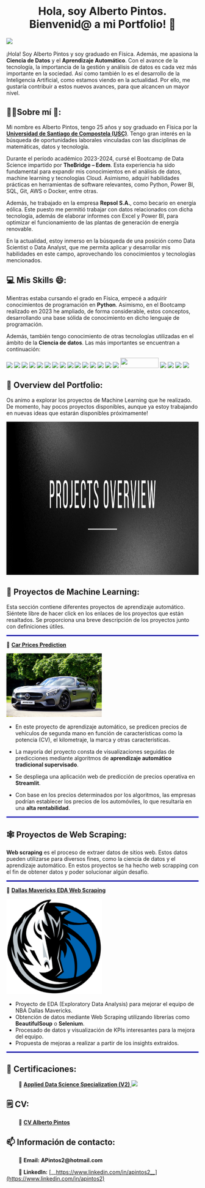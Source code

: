  <h1 align = "center">Hola, soy Alberto Pintos. Bienvenid@ a mi Portfolio! 👋</h1>

[![](https://img.shields.io/badge/LinkedIn-0077B5?style=for-the-badge&logo=linkedin&logoColor=white)](https://www.linkedin.com/in/apintos2)


¡Hola! Soy Alberto Pintos y soy graduado en Física. Además, me apasiona la __Ciencia de Datos__ y el __Aprendizaje Automático__. Con el avance de la tecnología, la importancia de la gestión y análisis de datos es cada vez más importante en la sociedad. Así como también lo es el desarrollo de la Inteligencia Artificial, como estamos viendo en la actualidad. Por ello, me gustaría contribuir a estos nuevos avances, para que alcancen un mayor nivel.


<h2> 👨‍🎓Sobre mí 🏫: </h2>


Mi nombre es Alberto Pintos, tengo 25 años y soy graduado en Física por la [__Universidad de Santiago de Compostela (USC)__](https://www.usc.gal/es). Tengo gran interés en la búsqueda de oportunidades laborales vinculadas con las disciplinas de matemáticas, datos y tecnología.

Durante el período académico 2023-2024, cursé el Bootcamp de Data Science impartido por __TheBridge – Edem__. Esta experiencia ha sido fundamental para expandir mis conocimientos en el análisis de datos, machine learning y tecnologías Cloud. Asimismo, adquirí habilidades prácticas en herramientas de software relevantes, como Python, Power BI, SQL, Git, AWS o Docker, entre otras.

Además, he trabajado en la empresa __Repsol S.A.__, como becario en energía eólica. Este puesto me permitió trabajar con datos relacionados con dicha tecnología, además de elaborar informes con Excel y Power BI, para optimizar el funcionamiento de las plantas de generación de energía renovable.

En la actualidad, estoy inmerso en la búsqueda de una posición como Data Scientist o Data Analyst, que me permita aplicar y desarrollar mis habilidades en este campo, aprovechando los conocimientos y tecnologías mencionados.


<h2>💻 Mis Skills 😄:</h2>


Mientras estaba cursando el grado en Física, empecé a adquirir conocimientos de programación en __Python__. Asimismo, en el Bootcamp realizado en 2023 he ampliado, de forma considerable, estos conceptos, desarrollando una base sólida de conocimiento en dicho lenguaje de programación.

Además, también tengo conocimiento de otras tecnologías utilizadas en el ámbito de la __Ciencia de datos__. Las más importantes se encuentran a continuación:


[![](https://img.shields.io/badge/Python-FFD43B?style=for-the-badge&logo=python&logoColor=darkgreen)](https://www.python.org)  [![](https://img.shields.io/badge/TensorFlow-FF6F00?style=for-the-badge&logo=TensorFlow&logoColor=white)](https://www.tensorflow.org) [![](https://img.shields.io/badge/scikit_learn-F7931E?style=for-the-badge&logo=scikit-learn&logoColor=white)](https://scikit-learn.org/stable/) [![](https://img.shields.io/badge/SciPy-654FF0?style=for-the-badge&logo=SciPy&logoColor=white)](https://www.scipy.org) [![](https://img.shields.io/badge/Numpy-777BB4?style=for-the-badge&logo=numpy&logoColor=white)](https://numpy.org) [![](https://img.shields.io/badge/Pandas-2C2D72?style=for-the-badge&logo=pandas&logoColor=white)](https://pandas.pydata.org)  [![](https://img.shields.io/badge/Plotly-239120?style=for-the-badge&logo=plotly&logoColor=white)](https://plotly.com) [<img src = "https://img.shields.io/badge/MongoDB-4EA94B?style=for-the-badge&logo=mongodb&logoColor=white"/>](https://www.mongodb.com/) [![](https://img.shields.io/badge/json-5E5C5C?style=for-the-badge&logo=json&logoColor=white)](https://www.json.org/json-en.html) [![](https://img.shields.io/badge/Keras-D00000?style=for-the-badge&logo=Keras&logoColor=white)](https://keras.io) [![](https://img.shields.io/badge/MySQL-00000F?style=for-the-badge&logo=mysql&logoColor=white)](https://www.mysql.com) [![](https://img.shields.io/badge/PostgreSQL-4EA94B?style=for-the-badge&logo=postgresql&logoColor=white)](https://www.postgresql.org/) [![](https://img.shields.io/badge/conda-342B029.svg?&style=for-the-badge&logo=anaconda&logoColor=white)](https://www.anaconda.com) [![](https://img.shields.io/badge/PowerBI-F2C811?style=for-the-badge&logo=Power%20BI&logoColor=white)](https://powerbi.microsoft.com/en-us/) [![](https://img.shields.io/badge/Colab-F9AB00?style=for-the-badge&logo=googlecolab&color=525252)](https://colab.research.google.com) [<img src = "https://img.shields.io/badge/SQLite-07405E?style=for-the-badge&logo=sqlite&logoColor=white" width = "100" height = "27.5"/>](https://www.sqlite.org/index.html)  [![](https://img.shields.io/badge/LaTeX-47A141?style=for-the-badge&logo=LaTeX&logoColor=white)](https://www.latex-project.org) [![](https://img.shields.io/badge/Microsoft_Excel-217346?style=for-the-badge&logo=microsoft-excel&logoColor=white)](https://www.microsoft.com/en-us/microsoft-365/excel) [![](https://img.shields.io/badge/Microsoft_PowerPoint-B7472A?style=for-the-badge&logo=microsoft-powerpoint&logoColor=white)](https://www.microsoft.com/en-us/microsoft-365/powerpoint) [![](https://img.shields.io/badge/Microsoft_Office-D83B01?style=for-the-badge&logo=microsoft-office&logoColor=white)](https://www.office.com)


## 💼 Overview del Portfolio:


Os animo a explorar los proyectos de Machine Learning que he realizado. De momento, hay pocos proyectos disponibles, aunque ya estoy trabajando en nuevas ideas que estarán disponibles próximamente!

<img src = "https://github.com/APintos2/Profile-info/blob/main/Images/projects_banner.png" width = 1000 height = 400/>

## 🤖 Proyectos de Machine Learning:


Esta sección contiene diferentes proyectos de aprendizaje automático. Siéntete libre de hacer click en los enlaces de los proyectos que están resaltados. Se proporciona una breve descripción de los proyectos junto con definiciones útiles.

<hr style="border:0.01px solid blue">

🚙 [__Car Prices Prediction__](https://github.com/APintos2/streamlit_car_price) 

<img src = "https://github.com/APintos2/Profile-info/blob/main/Images/car_pic.jpg" width = "250"/>

* En este proyecto de aprendizaje automático, se predicen precios de vehículos de segunda mano en función de características como la potencia (CV), el kilometraje, la marca y otras características.

* La mayoría del proyecto consta de visualizaciones seguidas de predicciones mediante algoritmos de __aprendizaje automático tradicional supervisado__.

* Se despliega una aplicación web de predicción de precios operativa en __Streamlit__.

* Con base en los precios determinados por los algoritmos, las empresas podrían establecer los precios de los automóviles, lo que resultaría en una __alta rentabilidad__.



<hr style="border:0.01px solid blue">

## 🕸 Proyectos de Web Scraping:


__Web scraping__ es el proceso de extraer datos de sitios web. Estos datos pueden utilizarse para diversos fines, como la ciencia de datos y el aprendizaje automático. En estos proyectos se ha hecho web scrapping con el fin de obtener datos y poder solucionar algún desafío.

<hr style="border:0.01px solid blue">

🏀 [__Dallas Mavericks EDA Web Scraping__](https://github.com/APintos2/mavs_eda) 

<img src = "https://github.com/APintos2/Profile-info/blob/main/Images/mavs_logo.png" width = "250"/>


* Proyecto de EDA (Exploratory Data Analysis) para mejorar el equipo de NBA Dallas Mavericks.
* Obtención de datos mediante Web Scraping utilizando librerías como __BeautifulSoup__ o __Selenium__.
* Procesado de datos y visualización de KPIs interesantes para la mejora del equipo.
* Propuesta de mejoras a realizar a partir de los insights extraídos.

<hr style="border:0.01px solid blue">

## 🧾 Certificaciones:

&emsp;&emsp; 🌱 [__Applied Data Science Specialization (V2)__ ![](https://img.shields.io/badge/Coursera-0056D2?style=for-the-badge&logo=Coursera&logoColor=white) ](https://github.com/APintos2/Profile-info/blob/main/Certifications/AppliedDataScienceSpecializationV2_Badge20221024-46-59fdue.pdf)


## 🗒️ CV:

&emsp;&emsp; 📄 [__CV Alberto Pintos__](https://github.com/APintos2/Profile-info/blob/main/CV/CV_Alberto_Pintos_2023-12.pdf)


## 📫 Información de contacto:

&emsp;&emsp; 📧 __Email:__ __APintos2@hotmail.com__

&emsp;&emsp; 📌 __LinkedIn:__ [__https://www.linkedin.com/in/apintos2__](https://www.linkedin.com/in/apintos2)

